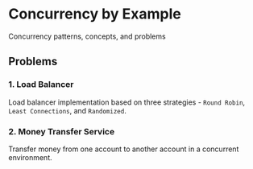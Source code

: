 # Concurrency by Example

Concurrency patterns, concepts, and problems

## Problems

### 1. Load Balancer
Load balancer implementation based on three strategies - `Round Robin`, `Least Connections`, and `Randomized`.

### 2. Money Transfer Service
Transfer money from one account to another account in a concurrent environment.